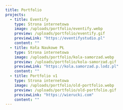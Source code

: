 ```yaml
---
title: Portfolio
projects:
  - title: Eventify
    type: Strona internetowa
    image: /uploads/portfolio/eventify.webp
    preview: /uploads/portfolio/eventify.gif
    previewLink: "https://eventifystudio.pl"
    content: ""
  - title: Koła Naukowe PŁ
    type: Strona internetowa
    image: /uploads/portfolio/kola-samorzad.webp
    preview: /uploads/portfolio/kola-samorzad.gif
    previewLink: "https://kola.samorzad.p.lodz.pl"
    content: ""
  - title: Portfolio v1
    type: Strona internetowa
    image: /uploads/portfolio/old-portfolio.webp
    preview: /uploads/portfolio/old-portfolio.gif
    previewLink: "https://wierucki.com"
    content: ""
---
```

